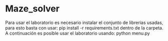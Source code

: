 # Maze_solver

Para usar el laboratorio es necesario instalar el conjunto de librerias usadas, para esto basta con usar: pip install -r requirements.txt dentro de la carpeta.
A continuación es posible usar el laboratorio usando: python menu.py
